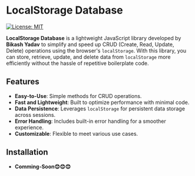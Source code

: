 # LocalStorage Database

[![License: MIT](https://img.shields.io/badge/License-MIT-green.svg)](LICENSE)

**LocalStorage Database** is a lightweight JavaScript library developed by **Bikash Yadav** to simplify and speed up CRUD (Create, Read, Update, Delete) operations using the browser's `localStorage`. With this library, you can store, retrieve, update, and delete data from `localStorage` more efficiently without the hassle of repetitive boilerplate code.

## Features

- **Easy-to-Use**: Simple methods for CRUD operations.
- **Fast and Lightweight**: Built to optimize performance with minimal code.
- **Data Persistence**: Leverages `localStorage` for persistent data storage across sessions.
- **Error Handling**: Includes built-in error handling for a smoother experience.
- **Customizable**: Flexible to meet various use cases.

## Installation

- **Comming-Soon😊😊😊**
